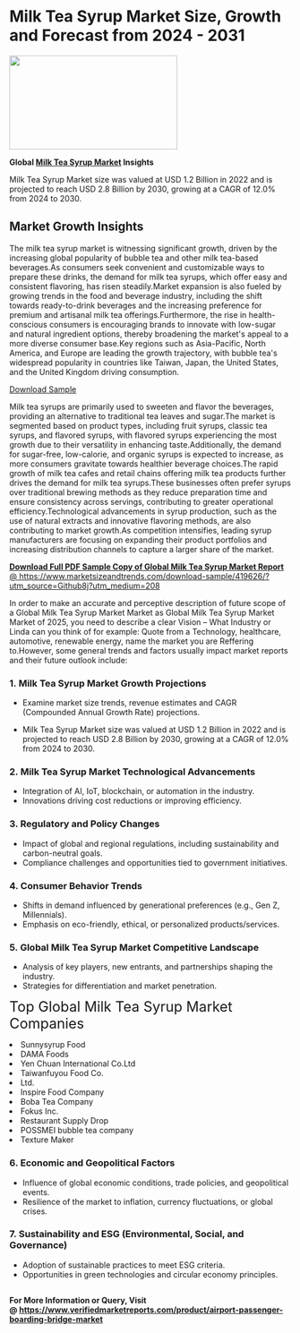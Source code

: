 <H1>Milk Tea Syrup Market Size, Growth and Forecast from 2024 - 2031</H1><img class="aligncenter size-medium wp-image-584254" src="https://thirdeyenews.in/wp-content/uploads/2024/09/Global-Market-Research-300x168.jpeg" alt="" width="300" height="168" /><p><strong>Global&nbsp;<a href="https://www.marketsizeandtrends.com/download-sample/419626/?utm_source=Github8j?utm_medium=208">Milk Tea Syrup Market</a> Insights</strong></p><p>Milk Tea Syrup Market size was valued at USD 1.2 Billion in 2022 and is projected to reach USD 2.8 Billion by 2030, growing at a CAGR of 12.0% from 2024 to 2030.</p><p><h2>Market Growth Insights</h2> <p>The milk tea syrup market is witnessing significant growth, driven by the increasing global popularity of bubble tea and other milk tea-based beverages.As consumers seek convenient and customizable ways to prepare these drinks, the demand for milk tea syrups, which offer easy and consistent flavoring, has risen steadily.Market expansion is also fueled by growing trends in the food and beverage industry, including the shift towards ready-to-drink beverages and the increasing preference for premium and artisanal milk tea offerings.Furthermore, the rise in health-conscious consumers is encouraging brands to innovate with low-sugar and natural ingredient options, thereby broadening the market's appeal to a more diverse consumer base.Key regions such as Asia-Pacific, North America, and Europe are leading the growth trajectory, with bubble tea's widespread popularity in countries like Taiwan, Japan, the United States, and the United Kingdom driving consumption.</p> <p><a href="#">Download Sample</a></p> <p>Milk tea syrups are primarily used to sweeten and flavor the beverages, providing an alternative to traditional tea leaves and sugar.The market is segmented based on product types, including fruit syrups, classic tea syrups, and flavored syrups, with flavored syrups experiencing the most growth due to their versatility in enhancing taste.Additionally, the demand for sugar-free, low-calorie, and organic syrups is expected to increase, as more consumers gravitate towards healthier beverage choices.The rapid growth of milk tea cafes and retail chains offering milk tea products further drives the demand for milk tea syrups.These businesses often prefer syrups over traditional brewing methods as they reduce preparation time and ensure consistency across servings, contributing to greater operational efficiency.Technological advancements in syrup production, such as the use of natural extracts and innovative flavoring methods, are also contributing to market growth.As competition intensifies, leading syrup manufacturers are focusing on expanding their product portfolios and increasing distribution channels to capture a larger share of the market.</p> <p><a href="#"></p><p><span class=""><strong>Download Full PDF Sample Copy of Global Milk Tea Syrup Market Report</strong> @ <a href="https://www.marketsizeandtrends.com/download-sample/419626/?utm_source=Github8j?utm_medium=208" target="_blank">https://www.marketsizeandtrends.com/download-sample/419626/?utm_source=Github8j?utm_medium=208</a></span></p><p>In order to make an accurate and perceptive description of future scope of a Global&nbsp;Milk Tea Syrup Market Market as Global&nbsp;Milk Tea Syrup Market Market of 2025, you need to describe a clear Vision &ndash; What Industry or Linda can you think of for example: Quote from a Technology, healthcare, automotive, renewable energy, name the market you are Reffering to.However, some general trends and factors usually impact market reports and their future outlook include:</p><h3>1.&nbsp;<strong>Milk Tea Syrup Market Growth Projections</strong></h3><ul><li>Examine market size trends, revenue estimates and CAGR (Compounded Annual Growth Rate) projections.</li><li><p>Milk Tea Syrup Market size was valued at USD 1.2 Billion in 2022 and is projected to reach USD 2.8 Billion by 2030, growing at a CAGR of 12.0% from 2024 to 2030.</p></li></ul><h3>2.&nbsp;<strong>Milk Tea Syrup Market Technological Advancements</strong></h3><ul><li>Integration of AI, IoT, blockchain, or automation in the industry.</li><li>Innovations driving cost reductions or improving efficiency.</li></ul><h3>3.&nbsp;<strong>Regulatory and Policy Changes</strong></h3><ul><li>Impact of global and regional regulations, including sustainability and carbon-neutral goals.</li><li>Compliance challenges and opportunities tied to government initiatives.</li></ul><h3>4.&nbsp;<strong>Consumer Behavior Trends</strong></h3><ul><li>Shifts in demand influenced by generational preferences (e.g., Gen Z, Millennials).</li><li>Emphasis on eco-friendly, ethical, or personalized products/services.</li></ul><h3>5.&nbsp;<strong>Global Milk Tea Syrup Market Competitive Landscape</strong></h3><ul><li>Analysis of key players, new entrants, and partnerships shaping the industry.</li><li>Strategies for differentiation and market penetration.</li></ul><p data-pm-slice="1 1 []"><span style="color: inherit; font-family: inherit; font-size: 25px;">Top Global Milk Tea Syrup Market Companies</span></p><div class="" data-test-id=""><p><li>Sunnysyrup Food</li><li> DAMA Foods</li><li> Yen Chuan International Co.Ltd</li><li> Taiwanfuyou Food Co.</li><li> Ltd.</li><li> Inspire Food Company</li><li> Boba Tea Company</li><li> Fokus Inc.</li><li> Restaurant Supply Drop</li><li> POSSMEI bubble tea company</li><li> Texture Maker</li></p></div><h3>6.&nbsp;<strong>Economic and Geopolitical Factors</strong></h3><ul><li>Influence of global economic conditions, trade policies, and geopolitical events.</li><li>Resilience of the market to inflation, currency fluctuations, or global crises.</li></ul><h3>7.&nbsp;<strong>Sustainability and ESG (Environmental, Social, and Governance)</strong></h3><ul><li>Adoption of sustainable practices to meet ESG criteria.</li><li>Opportunities in green technologies and circular economy principles.</li></ul><h2><strong style="font-size: 14px;">For More Information or Query, Visit @&nbsp;</strong><a style="background-color: #ffffff; font-size: 14px;" href="https://www.marketsizeandtrends.com/report/milk-tea-syrup-market/" target="_blank">https://www.verifiedmarketreports.com/product/airport-passenger-boarding-bridge-market</a></h2>